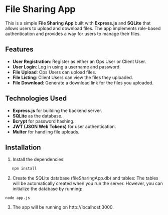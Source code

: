 # File Sharing App

This is a simple **File Sharing App** built with **Express.js** and **SQLite** that allows users to upload and download files. The app implements role-based authentication and provides a way for users to manage their files.

## Features

- **User Registration**: Register as either an Ops User or Client User.
- **User Login**: Log in using a username and password.
- **File Upload**: Ops Users can upload files.
- **File Listing**: Client Users can view the files they uploaded.
- **File Download**: Generate a download link for the files you uploaded.
  
## Technologies Used

- **Express.js** for building the backend server.
- **SQLite** as the database.
- **Bcrypt** for password hashing.
- **JWT (JSON Web Tokens)** for user authentication.
- **Multer** for handling file uploads.
  
## Installation

1. Install the dependencies:
```bash
   npm install
```
2. Create the SQLite database (fileSharingApp.db) and tables:
The tables will be automatically created when you run the server. However, you can initialize the database by running:
```
node app.js
```

3. The app will be running on http://localhost:3000.

